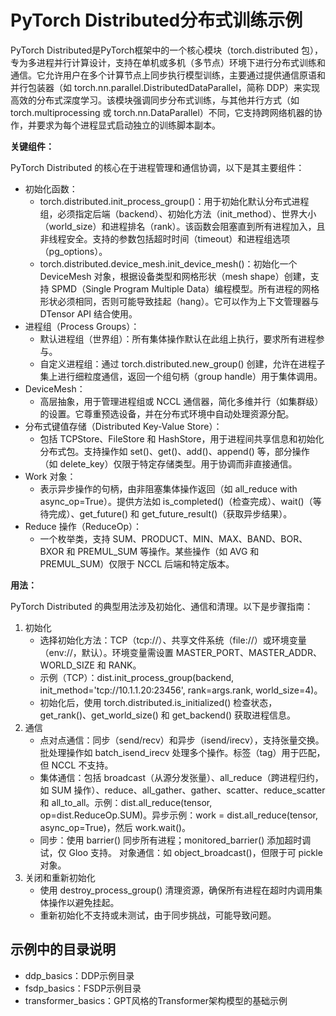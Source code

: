 # PyTorch Distributed分布式训练示例

PyTorch Distributed是PyTorch框架中的一个核心模块（torch.distributed 包），专为多进程并行计算设计，支持在单机或多机（多节点）环境下进行分布式训练和通信。它允许用户在多个计算节点上同步执行模型训练，主要通过提供通信原语和并行包装器（如 torch.nn.parallel.DistributedDataParallel，简称 DDP）来实现高效的分布式深度学习。该模块强调同步分布式训练，与其他并行方式（如 torch.multiprocessing 或 torch.nn.DataParallel）不同，它支持跨网络机器的协作，并要求为每个进程显式启动独立的训练脚本副本。

**关键组件：**

PyTorch Distributed 的核心在于进程管理和通信协调，以下是其主要组件：

- 初始化函数：
  - torch.distributed.init_process_group()：用于初始化默认分布式进程组，必须指定后端（backend）、初始化方法（init_method）、世界大小（world_size）和进程排名（rank）。该函数会阻塞直到所有进程加入，且非线程安全。支持的参数包括超时时间（timeout）和进程组选项（pg_options）。
  - torch.distributed.device_mesh.init_device_mesh()：初始化一个 DeviceMesh 对象，根据设备类型和网格形状（mesh shape）创建，支持 SPMD（Single Program Multiple Data）编程模型。所有进程的网格形状必须相同，否则可能导致挂起（hang）。它可以作为上下文管理器与 DTensor API 结合使用。
- 进程组（Process Groups）：
  - 默认进程组（世界组）：所有集体操作默认在此组上执行，要求所有进程参与。
  - 自定义进程组：通过 torch.distributed.new_group() 创建，允许在进程子集上进行细粒度通信，返回一个组句柄（group handle）用于集体调用。
- DeviceMesh：
  - 高层抽象，用于管理进程组或 NCCL 通信器，简化多维并行（如集群级）的设置。它尊重预选设备，并在分布式环境中自动处理资源分配。
- 分布式键值存储（Distributed Key-Value Store）：
  - 包括 TCPStore、FileStore 和 HashStore，用于进程间共享信息和初始化分布式包。支持操作如 set()、get()、add()、append() 等，部分操作（如 delete_key）仅限于特定存储类型。用于协调而非直接通信。
- Work 对象：
  - 表示异步操作的句柄，由非阻塞集体操作返回（如 all_reduce with async_op=True）。提供方法如 is_completed()（检查完成）、wait()（等待完成）、get_future() 和 get_future_result()（获取异步结果）。
- Reduce 操作（ReduceOp）：
  - 一个枚举类，支持 SUM、PRODUCT、MIN、MAX、BAND、BOR、BXOR 和 PREMUL_SUM 等操作。某些操作（如 AVG 和 PREMUL_SUM）仅限于 NCCL 后端和特定版本。

**用法：**

PyTorch Distributed 的典型用法涉及初始化、通信和清理。以下是步骤指南：

1. 初始化
   - 选择初始化方法：TCP（tcp://）、共享文件系统（file://）或环境变量（env://，默认）。环境变量需设置 MASTER_PORT、MASTER_ADDR、WORLD_SIZE 和 RANK。
   - 示例（TCP）：dist.init_process_group(backend, init_method='tcp://10.1.1.20:23456', rank=args.rank, world_size=4)。
   - 初始化后，使用 torch.distributed.is_initialized() 检查状态，get_rank()、get_world_size() 和 get_backend() 获取进程信息。
2. 通信
   - 点对点通信：同步（send/recv）和异步（isend/irecv），支持张量交换。批处理操作如 batch_isend_irecv 处理多个操作。标签（tag）用于匹配，但 NCCL 不支持。
   - 集体通信：包括 broadcast（从源分发张量）、all_reduce（跨进程归约，如 SUM 操作）、reduce、all_gather、gather、scatter、reduce_scatter 和 all_to_all。示例：dist.all_reduce(tensor, op=dist.ReduceOp.SUM)。异步示例：work = dist.all_reduce(tensor, async_op=True)，然后 work.wait()。
   - 同步：使用 barrier() 同步所有进程；monitored_barrier() 添加超时调试，仅 Gloo 支持。
     对象通信：如 object_broadcast()，但限于可 pickle 对象。
3. 关闭和重新初始化
   - 使用 destroy_process_group() 清理资源，确保所有进程在超时内调用集体操作以避免挂起。
   - 重新初始化不支持或未测试，由于同步挑战，可能导致问题。

## 示例中的目录说明

- ddp_basics：DDP示例目录
- fsdp_basics：FSDP示例目录
- transformer_basics：GPT风格的Transformer架构模型的基础示例

